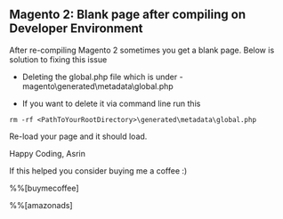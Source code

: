 ## Magento 2: Blank page after compiling on Developer Environment


After re-compiling Magento 2 sometimes you get a blank page. Below is solution to fixing this issue

- Deleting the global.php file which is under - magento\generated\metadata\global.php

- If you want to delete it via command line run this
```
rm -rf <PathToYourRootDirectory>\generated\metadata\global.php
```

Re-load your page and it should load.

Happy Coding,
Asrin

If this helped you consider buying me a coffee :)

%%[buymecoffee]

%%[amazonads]